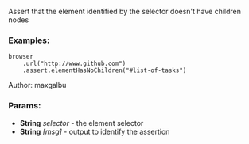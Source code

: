 

<!-- Start es6/assertions/elementHasNoChildren.js -->

Assert that the element identified by the selector doesn't have children nodes
### Examples:

    browser
        .url("http://www.github.com")
        .assert.elementHasNoChildren("#list-of-tasks")

Author: maxgalbu

### Params:

* **String** *selector* - the element selector
* **String** *[msg]* - output to identify the assertion

<!-- End es6/assertions/elementHasNoChildren.js -->

